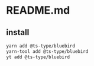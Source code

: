 # README.md

    

## install

```bash
yarn add @ts-type/bluebird
yarn-tool add @ts-type/bluebird
yt add @ts-type/bluebird
```

